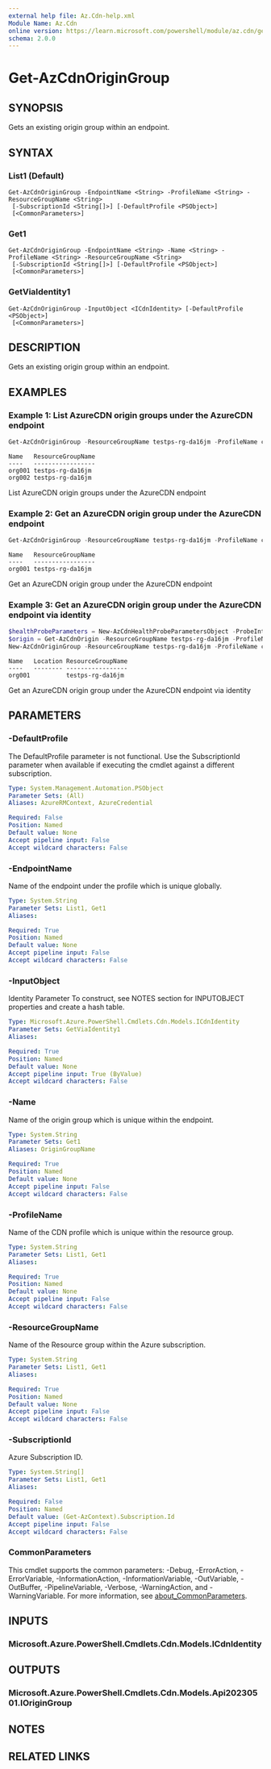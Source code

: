 ```yaml
---
external help file: Az.Cdn-help.xml
Module Name: Az.Cdn
online version: https://learn.microsoft.com/powershell/module/az.cdn/get-azcdnorigingroup
schema: 2.0.0
---
```


# Get-AzCdnOriginGroup

## SYNOPSIS
Gets an existing origin group within an endpoint.

## SYNTAX

### List1 (Default)
```
Get-AzCdnOriginGroup -EndpointName <String> -ProfileName <String> -ResourceGroupName <String>
 [-SubscriptionId <String[]>] [-DefaultProfile <PSObject>]
 [<CommonParameters>]
```

### Get1
```
Get-AzCdnOriginGroup -EndpointName <String> -Name <String> -ProfileName <String> -ResourceGroupName <String>
 [-SubscriptionId <String[]>] [-DefaultProfile <PSObject>]
 [<CommonParameters>]
```

### GetViaIdentity1
```
Get-AzCdnOriginGroup -InputObject <ICdnIdentity> [-DefaultProfile <PSObject>]
 [<CommonParameters>]
```

## DESCRIPTION
Gets an existing origin group within an endpoint.

## EXAMPLES

### Example 1: List AzureCDN origin groups under the AzureCDN endpoint
```powershell
Get-AzCdnOriginGroup -ResourceGroupName testps-rg-da16jm -ProfileName cdn001 -EndpointName endptest001
```

```output
Name   ResourceGroupName
----   -----------------
org001 testps-rg-da16jm
org002 testps-rg-da16jm
```

List AzureCDN origin groups under the AzureCDN endpoint

### Example 2: Get an AzureCDN origin group under the AzureCDN endpoint
```powershell
Get-AzCdnOriginGroup -ResourceGroupName testps-rg-da16jm -ProfileName cdn001 -EndpointName endptest001 -Name org001
```

```output
Name   ResourceGroupName
----   -----------------
org001 testps-rg-da16jm
```

Get an AzureCDN origin group under the AzureCDN endpoint

### Example 3: Get an AzureCDN origin group under the AzureCDN endpoint via identity
```powershell
$healthProbeParameters = New-AzCdnHealthProbeParametersObject -ProbeIntervalInSecond 120 -ProbePath "/check-health.aspx" -ProbeProtocol "Http" -ProbeRequestType "HEAD"
$origin = Get-AzCdnOrigin -ResourceGroupName testps-rg-da16jm -ProfileName cdn001 -EndpointName endptest010 -Name origin1
New-AzCdnOriginGroup -ResourceGroupName testps-rg-da16jm -ProfileName cdn001 -EndpointName endptest010 -Name org001 -HealthProbeSetting $healthProbeParameters -Origin @(@{ Id = $origin.Id }) | Get-AzCdnOriginGroup
```

```output
Name   Location ResourceGroupName
----   -------- -----------------
org001          testps-rg-da16jm
```

Get an AzureCDN origin group under the AzureCDN endpoint via identity

## PARAMETERS

### -DefaultProfile
The DefaultProfile parameter is not functional.
Use the SubscriptionId parameter when available if executing the cmdlet against a different subscription.

```yaml
Type: System.Management.Automation.PSObject
Parameter Sets: (All)
Aliases: AzureRMContext, AzureCredential

Required: False
Position: Named
Default value: None
Accept pipeline input: False
Accept wildcard characters: False
```

### -EndpointName
Name of the endpoint under the profile which is unique globally.

```yaml
Type: System.String
Parameter Sets: List1, Get1
Aliases:

Required: True
Position: Named
Default value: None
Accept pipeline input: False
Accept wildcard characters: False
```

### -InputObject
Identity Parameter
To construct, see NOTES section for INPUTOBJECT properties and create a hash table.

```yaml
Type: Microsoft.Azure.PowerShell.Cmdlets.Cdn.Models.ICdnIdentity
Parameter Sets: GetViaIdentity1
Aliases:

Required: True
Position: Named
Default value: None
Accept pipeline input: True (ByValue)
Accept wildcard characters: False
```

### -Name
Name of the origin group which is unique within the endpoint.

```yaml
Type: System.String
Parameter Sets: Get1
Aliases: OriginGroupName

Required: True
Position: Named
Default value: None
Accept pipeline input: False
Accept wildcard characters: False
```

### -ProfileName
Name of the CDN profile which is unique within the resource group.

```yaml
Type: System.String
Parameter Sets: List1, Get1
Aliases:

Required: True
Position: Named
Default value: None
Accept pipeline input: False
Accept wildcard characters: False
```

### -ResourceGroupName
Name of the Resource group within the Azure subscription.

```yaml
Type: System.String
Parameter Sets: List1, Get1
Aliases:

Required: True
Position: Named
Default value: None
Accept pipeline input: False
Accept wildcard characters: False
```

### -SubscriptionId
Azure Subscription ID.

```yaml
Type: System.String[]
Parameter Sets: List1, Get1
Aliases:

Required: False
Position: Named
Default value: (Get-AzContext).Subscription.Id
Accept pipeline input: False
Accept wildcard characters: False
```

### CommonParameters
This cmdlet supports the common parameters: -Debug, -ErrorAction, -ErrorVariable, -InformationAction, -InformationVariable, -OutVariable, -OutBuffer, -PipelineVariable, -Verbose, -WarningAction, and -WarningVariable. For more information, see [about_CommonParameters](http://go.microsoft.com/fwlink/?LinkID=113216).

## INPUTS

### Microsoft.Azure.PowerShell.Cmdlets.Cdn.Models.ICdnIdentity

## OUTPUTS

### Microsoft.Azure.PowerShell.Cmdlets.Cdn.Models.Api20230501.IOriginGroup

## NOTES

## RELATED LINKS
